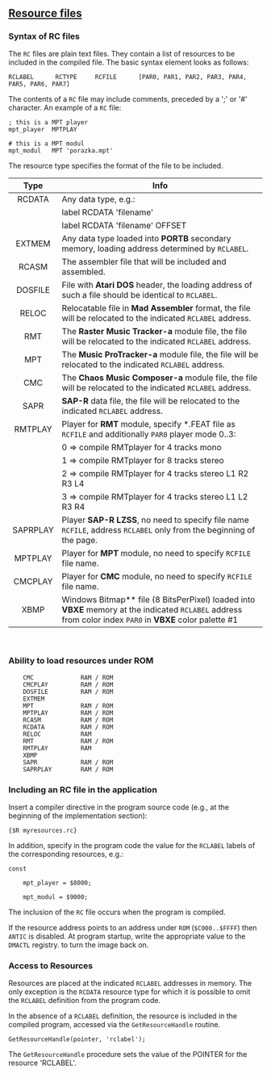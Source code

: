 #

## [Resource files](/syntax/#r-resource)

### Syntax of RC files

The `RC` files are plain text files. They contain a list of resources to be included in the compiled file.
The basic syntax element looks as follows:

	RCLABEL      RCTYPE     RCFILE      [PAR0, PAR1, PAR2, PAR3, PAR4, PAR5, PAR6, PAR7]

The contents of a `RC` file may include comments, preceded by a ';' or '#' character. An example of a `RC` file:

	; this is a MPT player
	mpt_player	MPTPLAY
	
	# this is a MPT modul
	mpt_modul	MPT	'porazka.mpt'

The resource type specifies the format of the file to be included.

| Type       | Info                                                                                                   |
|:----------:|--------------------------------------------------------------------------------------------------------|
| RCDATA     | Any data type, e.g.:                                                                                   |
|            | label RCDATA 'filename'                                                                                |
|            | label RCDATA 'filename' OFFSET                                                                         |
| EXTMEM     | Any data type loaded into **PORTB** secondary memory, loading address determined by `RCLABEL`.         |
| RCASM      | The assembler file that will be included and assembled.                                                |
| DOSFILE    | File with **Atari DOS** header, the loading address of such a file should be identical to `RCLABEL`.   |
| RELOC      | Relocatable file in **Mad Assembler** format, the file will be relocated to the indicated `RCLABEL` address.|
| RMT        | The **Raster Music Tracker-a** module file, the file will be relocated to the indicated `RCLABEL` address.  |
| MPT        | The **Music ProTracker-a** module file, the file will be relocated to the indicated `RCLABEL` address.      |
| CMC        | The **Chaos Music Composer-a** module file, the file will be relocated to the indicated `RCLABEL` address.  |
| SAPR       | **SAP-R** data file, the file will be relocated to the indicated `RCLABEL` address.                    |
| RMTPLAY    | Player for **RMT** module, specify *.FEAT file as `RCFILE` and additionally `PAR0` player mode 0..3:        |
|            | 0 => compile RMTplayer for 4 tracks mono                                                               |
|            | 1 => compile RMTplayer for 8 tracks stereo                                                             |
|            | 2 => compile RMTplayer for 4 tracks stereo L1 R2 R3 L4                                                 |
|            | 3 => compile RMTplayer for 4 tracks stereo L1 L2 R3 R4                                                 |
| SAPRPLAY   | Player **SAP-R LZSS**, no need to specify file name `RCFILE`, address `RCLABEL` only from the beginning of the page. |
| MPTPLAY    | Player for **MPT** module, no need to specify `RCFILE` file name.                                      | 
| CMCPLAY    | Player for **CMC** module, no need to specify `RCFILE` file name.                                      |
| XBMP       | Windows Bitmap** file (8 BitsPerPixel) loaded into **VBXE** memory at the indicated `RCLABEL` address from color index `PAR0` in **VBXE** color palette #1 |

&nbsp;
### Ability to load resources under ROM

        CMC             RAM / ROM
        CMCPLAY         RAM / ROM
        DOSFILE         RAM / ROM
        EXTMEM
        MPT             RAM / ROM
        MPTPLAY         RAM / ROM
        RCASM           RAM / ROM
        RCDATA          RAM / ROM
        RELOC           RAM
        RMT             RAM / ROM
        RMTPLAY         RAM
        XBMP
        SAPR            RAM / ROM
        SAPRPLAY        RAM / ROM

### Including an RC file in the application

Insert a compiler directive in the program source code (e.g., at the beginning of the implementation section):

	{$R myresources.rc}

In addition, specify in the program code the value for the `RCLABEL` labels of the corresponding resources, e.g.:

```delphi
const

    mpt_player = $8000;

    mpt_modul = $9000;
```

The inclusion of the `RC` file occurs when the program is compiled.

If the resource address points to an address under ``ROM`` (``$C000..$FFFF``) then ``ANTIC`` is disabled. At program startup, write the appropriate value to the ``DMACTL`` registry.
to turn the image back on.

### Access to Resources

Resources are placed at the indicated `RCLABEL` addresses in memory. The only exception is the `RCDATA` resource type for which it is possible to omit the `RCLABEL` definition from the program code.

In the absence of a `RCLABEL` definition, the resource is included in the compiled program, accessed via the `GetResourceHandle` routine.

	GetResourceHandle(pointer, 'rclabel');

The `GetResourceHandle` procedure sets the value of the POINTER for the resource 'RCLABEL'.
